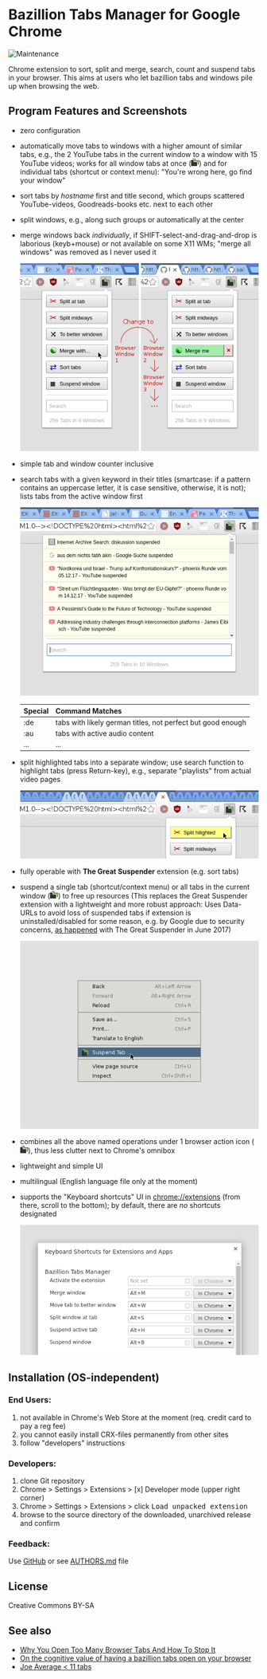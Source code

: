 # Bazillion Tabs Manager for Google Chrome

![Maintenance](https://img.shields.io/maintenance/yes/2018.svg)


Chrome extension to sort, split and merge, search, count and suspend tabs in your browser.
This aims at users who let bazillion tabs and windows pile up when browsing the web.


## Program Features and Screenshots

- zero configuration
- automatically move tabs to windows with a higher amount of similar tabs, e.g., 
  the 2 YouTube tabs in the current window to a window with 15 YouTube videos; 
  works for all window tabs at once (![Alt text](image/icon16.png?raw=true "Browser Action Icon"))
  and for individual tabs (shortcut or context menu): "You're wrong here, go find your window"
- sort tabs by _hostname_ first and title second, which groups scattered YouTube-videos, 
  Goodreads-books etc. next to each other 
- split windows, e.g., along such groups or automatically at the center
- merge windows back _individually_, if SHIFT-select-and-drag-and-drop is laborious (keyb+mouse) 
  or not available on some X11 WMs; "merge all windows" was removed as I never used it
	
	![Screenshot](image/popup-merge-session.png?raw=true "Screenshot")

- simple tab and window counter inclusive
- search tabs with a given keyword in their titles (smartcase: if a pattern contains an uppercase letter, 
  it is case sensitive, otherwise, it is not); lists tabs from the active window first
	
	![Screenshot](image/popup-search.png?raw=true "Screenshot")
	
	| Special | Command Matches                                             |
	|---------|-------------------------------------------------------------|
	| :de     | tabs with likely german titles, not perfect but good enough |
	| :au     | tabs with active audio content                              |
	| ...     | ...                                                         |

- split highlighted tabs into a separate window; use search function to highlight tabs (press Return-key),
  e.g., separate "playlists" from actual video pages
	
	![Screenshot](image/popup-split-hilighted.png?raw=true "Screenshot")
	
- fully operable with __The Great Suspender__ extension (e.g. sort tabs)
- suspend a single tab (shortcut/context menu) or all tabs in the current window (![Alt text](image/icon16.png?raw=true "Browser Action Icon")) 
  to free up resources (This replaces the Great Suspender extension with a
  lightweight and more robust approach: Uses Data-URLs to avoid loss of suspended
  tabs if extension is uninstalled/disabled for some reason, e.g. by Google due
  to security concerns, [as happened](https://twitter.com/greatsuspender/status/872209499062403076) 
  with The Great Suspender in June 2017)
	
	![Screenshot](image/page-context-menu.png?raw=true "Screenshot with the page context menu")

- combines all the above named operations under 1 browser action icon 
  (![Alt text](image/icon16.png?raw=true "Browser Action Icon")), thus
  less clutter next to Chrome's omnibox
- lightweight and simple UI
- multilingual (English language file only at the moment)
- supports the "Keyboard shortcuts" UI in [chrome://extensions](chrome://extensions) 
  (from there, scroll to the bottom); by default, there are _no_ shortcuts designated
	
	![Screenshot](image/keyboard-shortcuts.png?raw=true "Screenshot with exemplary shortcuts")



## Installation (OS-independent)

### End Users:

1. not available in Chrome's Web Store at the moment (req. credit card to pay a reg fee)
2. you cannot easily install CRX-files permanently from other sites
3. follow "developers" instructions

### Developers:

1. clone Git repository
2. Chrome > Settings > Extensions > [x] Developer mode (upper right corner)
3. Chrome > Settings > Extensions > click <kbd>Load unpacked extension</kbd> 
4. browse to the source directory of the downloaded, unarchived release and confirm

### Feedback:

Use [GitHub](https://github.com/andre-st/chrome-tabmanager/issues) or see [AUTHORS.md](AUTHORS.md) file



## License

Creative Commons BY-SA



## See also

- [Why You Open Too Many Browser Tabs And How To Stop It](http://blog.trello.com/too-many-browser-tabs)
- [On the cognitive value of having a bazillion tabs open on your browser](http://clivethompson.net/2016/09/27/on-the-cognitive-value-of-having-a-bazillion-tabs-open-on-your-browser/)
- [Joe Average < 11 tabs](http://www.slate.com/articles/life/the_hive/2010/12/open_this_story_in_a_new_tab.html)

